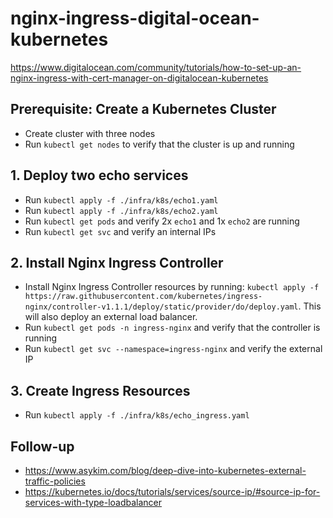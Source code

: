 # nginx-ingress-digital-ocean-kubernetes

https://www.digitalocean.com/community/tutorials/how-to-set-up-an-nginx-ingress-with-cert-manager-on-digitalocean-kubernetes


## Prerequisite: Create a Kubernetes Cluster

- Create cluster with three nodes
- Run `kubectl get nodes` to verify that the cluster is up and running


## 1. Deploy two echo services

- Run `kubectl apply -f ./infra/k8s/echo1.yaml`
- Run `kubectl apply -f ./infra/k8s/echo2.yaml`
- Run `kubectl get pods` and verify 2x `echo1` and 1x `echo2` are running
- Run `kubectl get svc` and verify an internal IPs


## 2. Install Nginx Ingress Controller

- Install Nginx Ingress Controller resources by running: `kubectl apply -f https://raw.githubusercontent.com/kubernetes/ingress-nginx/controller-v1.1.1/deploy/static/provider/do/deploy.yaml`. This will also deploy an external load balancer.
- Run `kubectl get pods -n ingress-nginx` and verify that the controller is running
- Run `kubectl get svc --namespace=ingress-nginx` and verify the external IP


## 3. Create Ingress Resources

- Run `kubectl apply -f ./infra/k8s/echo_ingress.yaml`


## Follow-up

- https://www.asykim.com/blog/deep-dive-into-kubernetes-external-traffic-policies
- https://kubernetes.io/docs/tutorials/services/source-ip/#source-ip-for-services-with-type-loadbalancer